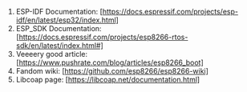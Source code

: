 1. ESP-IDF Documentation: [https://docs.espressif.com/projects/esp-idf/en/latest/esp32/index.html]
2. ESP_SDK Documentation: [https://docs.espressif.com/projects/esp8266-rtos-sdk/en/latest/index.html#]
3. Veeeery good article: [https://www.pushrate.com/blog/articles/esp8266_boot]
4. Fandom wiki: [https://github.com/esp8266/esp8266-wiki]
5. Libcoap page: [https://libcoap.net/documentation.html]